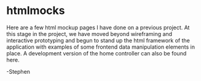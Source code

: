 # htmlmocks

Here are a few html mockup pages I have done on a previous project. At this stage in the project, we have moved beyond wireframing and interactive prototyping and begun to stand up the html framework of the application with examples of some frontend data manipulation elements in place. A development version of the home controller can also be found here.

-Stephen
